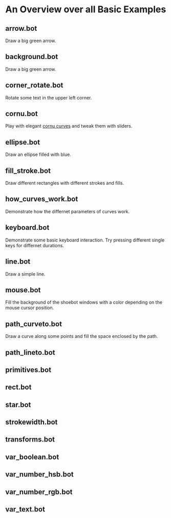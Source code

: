 An Overview over all Basic Examples
===================================

arrow.bot
---------
Draw a big green arrow.

background.bot
--------------
Draw a big green arrow.

corner_rotate.bot
-----------------
Rotate some text in the upper left corner.

cornu.bot
---------
Play with elegant [cornu curves](http://en.wikipedia.org/wiki/Fresnel_integral) and tweak them with sliders.

ellipse.bot
-----------
Draw an ellipse filled with blue.

fill_stroke.bot
---------------
Draw different rectangles with different strokes and fills.

how_curves_work.bot
-------------------
Demonstrate how the differnet parameters of curves work.

keyboard.bot
------------
Demonstrate some basic keyboard interaction. Try pressing different single keys for differnet durations.

line.bot
--------
Draw a simple line.

mouse.bot
---------
Fill the background of the shoebot windows with a color depending on the mouse cursor position.

path_curveto.bot
----------------
Draw a curve along some points and fill the space enclosed by the path.

path_lineto.bot
---------------

primitives.bot
--------------

rect.bot
--------

star.bot
--------

strokewidth.bot
---------------

transforms.bot
--------------

var_boolean.bot
---------------

var_number_hsb.bot
------------------

var_number_rgb.bot
------------------

var_text.bot
------------